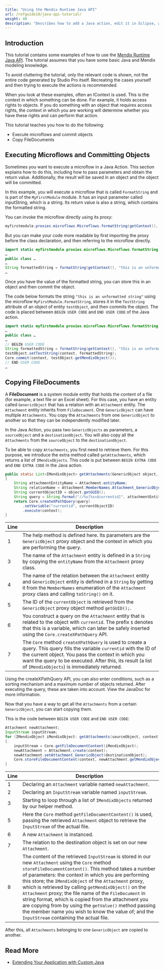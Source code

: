 ```yaml
---
title: "Using the Mendix Runtime Java API"
url: /refguide10/java-api-tutorial/
weight: 40
description: "Describes how to add a Java action, edit it in Eclipse, and call it from a microflow."
---
```


## Introduction

This tutorial contains some examples of how to use the [Mendix Runtime Java API](/apidocs-mxsdk/apidocs/runtime-api-10/). The tutorial assumes that you have some basic Java and Mendix modeling knowledge.

To avoid cluttering the tutorial, only the relevant code is shown, not the entire code generated by Studio Pro itself. Recreating the cases yourself and then trying to execute the actions is recommended.

When you look at these examples, often an IContext is used. This is the context in which something can be done. For example, it holds access rights to objects. If you do something with an object that requires access rights, the context in which you are working will determine whether you have these rights and can perform that action.

This tutorial teaches you how to do the following:

* Execute microflows and commit objects
* Copy FileDocuments

## Executing Microflows and Committing Objects

Sometimes you want to execute a microflow in a Java Action. This section explains how to do this, including how to pass parameters and obtain the return value. Additionally, the result will be saved in an object and the object will be committed.

In this example, you will execute a microflow that is called `FormatString` and is part of the `MyFirstModule` module. It has an input parameter called inputString, which is a string. Its return value is also a string, which contains the formatted string.

You can invoke the microflow directly using its proxy:

```java
myfirstmodule.proxies.microflows.Microflows.formatString(getContext(), "this is an unformatted string");
```

But you can make your code more readable by first importing the proxy before the class declaration, and then referring to the microflow directly. 

```java
import static myfirstmodule.proxies.microflows.Microflows.formatString;
…
public class …
…
String formattedString = formatString(getContext(), "this is an unformatted string");
…
```

Once you have the value of the formatted string, you can store this in an object and then commit the object.

The code below formats the string `"this is an unformatted string"` using the microflow `MyFirstModule.FormatString`, stores it in the `TestString` attribute of an object of entity `testObject`, and then commits the object. The code is placed between `BEGIN USER CODE` and `END USER CODE` of the Java action.

```java
import static myfirstmodule.proxies.microflows.Microflows.formatString;
…
public class …
…
// BEGIN USER CODE
String formattedString = formatString(getContext(), "this is an unformatted string");
testObject.setTestString(context, formattedString);
Core.commit(context, testObject.getMendixObject());
// END USER CODE
…
```

## Copying FileDocuments

A **FileDocument** is a system module entity that holds the content of a file (for example, a text file or an Excel sheet). For this case, you have an entity called `GenericObject` that has a relation with an `Attachment` entity. The `Attachment` entity inherits from `FileDocument`. One `GenericObject` can have multiple `Attachments`. You copy the `Attachments` from one `GenericObject` to another so that they can be independently modified later.

In the Java Action, you pass two `GenericObjects` as parameters, a `sourceObject` and a `destinationObject`. You will also copy all the `Attachments` from the `sourceObject` to the `destinationObject`.

To be able to copy `Attachments`, you first need to retrieve them. For this purpose, we introduce the extra method called `getAttachments`, which returns a list of `IMendixObjects`. This code is put between `BEGIN EXTRA CODE` and `END EXTRA CODE` in the Java action.

```java
public static List<IMendixObject> getAttachments(GenericObject object, IContext context) throws CoreException
{
	String attachmentEntityName = Attachment.entityName;
	String relationName = Attachment.MemberNames.Attachment_GenericObject.toString();
	String currentObjectID = object.getGUID();
	String query = String.format("//%s[%s=$currentid]", attachmentEntityName, relationName);
	return Core.createXPathQuery(query)
		.setVariable("currentid", currentObjectID)
		.execute(context);
}
```

| Line | Description |
| --- | --- |
| 1 | The help method is defined here. Its parameters are the `GenericObject` proxy object and the context in which you are performing the query. |
| 3 | The name of the `Attachment` entity is defined in a `String` by copying the `entityName` from the `Attachment` proxy class. |
| 4 | The name of the relation between the `Attachment` entity and `GenericObject` entity is defined in a `String` by getting it from the `MemberNames` enumeration of the `Attachment` proxy class and calling `toString()` on it. |
| 5 | The ID of the `currentObject` is retrieved from the `GenericObject` proxy object method `getGUID();`. |
| 6 | You construct a query on the `Attachment` entity that is related to the object with `currentid`. The prefix `$` denotes that this is a variable, which can later be safely inserted using the `Core.createXPathQuery` API.
| 7 | The `Core` method `createXPathQuery` is used to create a query. This query fills the variable `currentid` with the ID of the current object. You pass the context in which you want the query to be executed. After this, its result (a list of `IMendixObjects`) is immediately returned.

Using the createXPathQuery API, you can also enter conditions, such as a sorting mechanism and a maximum number of objects returned. After executing the query, these are taken into account. View the JavaDoc for more information.

Now that you have a way to get all the `Attachments` from a certain `GenericObject`, you can start copying them.

This is the code between `BEGIN USER CODE` and `END USER CODE`:

```java
Attachment newAttachment;
InputStream inputStream;
for (IMendixObject iMendixObject: getAttachments(sourceObject, context))
{
	inputStream = Core.getFileDocumentContent(iMendixObject);
	newAttachment = Attachment.create(context);
	newAttachment.setAttachment_GenericObject(destinationObject);
	Core.storeFileDocumentContent(context, newAttachment.getMendixObject(), (String) iMendixObject.getValue(system.proxies.Document.MemberNames.Name.toString()),  inputStream);
}
```

| Line | Description |
| --- | --- |
| 1 | Declaring an `Attachment` variable named `newAttachment`. |
| 2 | Declaring an `InputStream` variable named `inputStream`. |
| 3 | Starting to loop through a list of `IMendixObjects` returned by our helper method. |
| 5 | Here the `Core` method `getFileDocumentContent()` is used, passing the retrieved `Attachment` object to retrieve the `InputStream` of the actual file. |
| 6 | A new `Attachment` is instanced. |
| 7 | The relation to the destination object is set on our new `Attachment`. |
| 8 | The content of the retrieved `InputStream` is stored in our new `Attachment` using the `Core` method `storeFileDocumentContent()`. This method takes a number of parameters: the context in which you are performing this store; the `IMendixObject` of the `Attachment` proxy, which is retrieved by calling `getMendixObject()` on the `Attachment` proxy; the file name of the `FileDocument` in string format, which is copied from the attachment you are copying from by using the `getValue()` method passing the member name you wish to know the value of; and the `InputStream` containing the actual file. |

After this, all `Attachments` belonging to one `GenericObject` are copied to another.

## Read More

* [Extending Your Application with Custom Java](/refguide10/extending-your-application-with-custom-java/)
